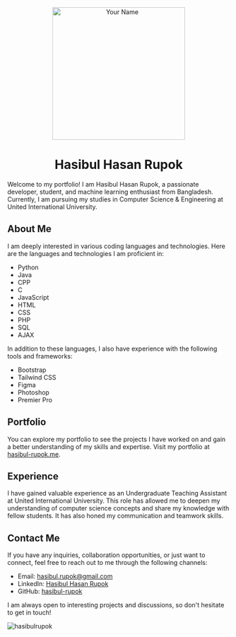 <!-- ![Hasibul Hasan Rupok](dp.png) -->
<!-- <img src="dp.png" alt="Hasibul Hasan Rupok" width="300" height="300"> -->
<div align="center">
  <img src="profile_picture.jpg" alt="Your Name" width="300" height="300">
</div>

<!-- # Hasibul Hasan Rupok -->
<div align="center">
  <h1>Hasibul Hasan Rupok</h1>
</div>


Welcome to my portfolio! I am Hasibul Hasan Rupok, a passionate developer, student, and machine learning enthusiast from Bangladesh. Currently, I am pursuing my studies in Computer Science & Engineering at United International University.

## About Me

I am deeply interested in various coding languages and technologies. Here are the languages and technologies I am proficient in:

- Python
- Java
- CPP
- C
- JavaScript
- HTML
- CSS
- PHP
- SQL
- AJAX

In addition to these languages, I also have experience with the following tools and frameworks:

- Bootstrap
- Tailwind CSS
- Figma
- Photoshop
- Premier Pro

## Portfolio

You can explore my portfolio to see the projects I have worked on and gain a better understanding of my skills and expertise. Visit my portfolio at [hasibul-rupok.me](https://hasibul-rupok.me/).

## Experience

I have gained valuable experience as an Undergraduate Teaching Assistant at United International University. This role has allowed me to deepen my understanding of computer science concepts and share my knowledge with fellow students. It has also honed my communication and teamwork skills.

## Contact Me

If you have any inquiries, collaboration opportunities, or just want to connect, feel free to reach out to me through the following channels:

- Email: [hasibul.rupok@gmail.com](mailto:hasibul.rupok@gmail.com)
- LinkedIn: [Hasibul Hasan Rupok](https://www.linkedin.com/in/hasibul-rupok/)
- GitHub: [hasibul-rupok](https://github.com/HasibulRupok)

I am always open to interesting projects and discussions, so don't hesitate to get in touch!


<p align="left"> <img src="https://komarev.com/ghpvc/?username=hasibulrupok&label=Profile%20views&color=0e75b6&style=flat" alt="hasibulrupok" /> </p>
<!---
HasibulRupok/HasibulRupok is a ✨ special ✨ repository because its `README.md` (this file) appears on your GitHub profile.
You can click the Preview link to take a look at your changes.
--->
